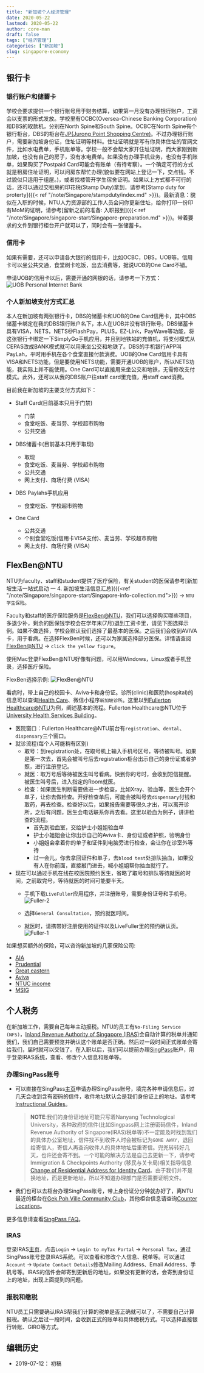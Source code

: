 ```yaml
---
title: "新加坡个人经济管理"
date: 2020-05-22
lastmod: 2020-05-22
author: core-man
draft: false
tags: ["经济管理"]
categories: ["新加坡"]
slug: singapore-economy
---
```



## 银行卡

### 银行账户和储蓄卡

学校会要求提供一个银行账号用于财务结算，如果第一月没有办理银行账户，工资会以支票的形式发放。学校里有OCBC(Oversea-Chinese Banking Corporation)和DBS的取款机，分别在North Spine和South Spine。OCBC在North Spine有个银行柜台，DBS的柜台在[JP(Jurong Point Shopping Centre)](https://goo.gl/maps/iCzbzntbhcazS9K4A)。不过办理银行账户，需要新加坡身份证，住址证明等材料。住址证明就是写有你具体住址的官网文件，比如水电费单，手机账单等。学校一般不会帮大家开住址证明，而大家刚到新加坡，也没有自己的房子，没有水电费单。如果没有办理手机业务，也没有手机账单，如果购买了Postpaid Card可能会有账单（有待考察）。一个确定可行的方式就是租房住址证明，可以问房东帮忙办理(貌似要在网站上登记一下，交点钱。不过貌似只适用于组屋。)，或者找楼管开学生宿舍证明。如果以上方式都不可行的话，还可以通过交租房的印花税(Stamp Duty)拿到，请参考[Stamp duty for proterty]({{< ref "/note/Singapore/stampduty/index.md" >}})。最新消息：貌似在入职的时候，NTU人力资源部的工作人员会问你更新住址，给你打印一份印有MoM的证明，请参考[留新之前的准备: 入职报到]({{< ref "/note/Singapore/singapore-start/Singapore-preparation.md" >}})。带着要求的文件到银行柜台开户就可以了，同时会有一张储蓄卡。

### 信用卡

如果有需要，还可以申请各大银行的信用卡，比如OCBC，DBS，UOB等。信用卡可以坐公共交通，食堂刷卡吃饭，出去消费等，据说UOB的One Card不错。

申请UOB的信用卡以后，需要开通的网银的话，请参考一下方式：
    ![UOB Personal Internet Bank](/datas/note/Singapore/singapore-start/UOB-personal-internet-bank.jpg)


### 个人新加坡支付方式汇总

本人在新加坡有两张银行卡，DBS的储蓄卡和UOB的One Card信用卡，其中DBS储蓄卡绑定在我的DBS银行账户名下，本人在UOB并没有银行账号。DBS储蓄卡具有VISA，NETS，NETS@FlashPay，PLUS，EZ-Link，PayWave等功能，将这张银行卡绑定一下SimplyGo手机应用，并且到地铁站的充值机，将支付模式从CEPAS改成BANK模式就可以用来坐公交和地铁了。DBS的手机银行APP叫PayLah，平时用手机在各个食堂直接付款消费。UOB的One Card信用卡具有VISA和NETS功能，但是要使用NETS功能，需要开通UOB的账户，所以NETS功能，我实际上并不能使用。One Card可以直接用来坐公交和地铁，无需修改支付模式。此外，还可以从我的DBS账户往staff card里充值，用staff card消费。

目前我在新加坡的主要支付方式如下：

- Staff Card(目前基本只用于门禁)
    - 门禁
    - 食堂吃饭、麦当劳、学校超市购物
    - 公共交通

- DBS储蓄卡(目前基本只用于取现)
    - 取现
    - 食堂吃饭、麦当劳、学校超市购物
    - 公共交通
    - 网上支付、商场付费 (VISA)

- DBS Paylahs手机应用
    - 食堂吃饭、学校超市购物

- One Card
    - 公共交通
    - 个别食堂吃饭(信用卡VISA支付)、麦当劳、学校超市购物
    - 网上支付、商场付费 (VISA)


## FlexBen@NTU

NTU为faculty、staff和student提供了医疗保险，有关student的医保请参考[新加坡生活一站式启动 一 4. 新加坡生活信息汇总]({{<ref "/note/Singapore/singapore-start/Singapore-info-collection.md">}}) -> `NTU学生保险`。

Faculty和staff的医疗保险服务是[FlexBen@NTU](https://flexben.ntu.edu.sg/flexben)，我们可以选择购买哪些项目，多退少补，剩余的医保钱学校会在学年末(7月)退到工资卡里，请见下图选择示例。如果不做选择，学校会默认我们选择了最基本的医保。之后我们会收到AVIVA卡，用于看病。在选择FlexBen时候，还可以为家属选择部分医保。详情请查阅[FlexBen@NTU](https://flexben.ntu.edu.sg/flexben) -> `click the yellow figure`。

使用Mac登录FlexBen@NTU好像有问题，可以用Windows，Linux或者手机登录，选择医疗保险。

FlexBen选择示例:
![FlexBen@NTU](/datas/note/Singapore/singapore-start/FlexBen.png "FlexBen选择示例")

看病时，带上自己的校园卡、Aviva卡和身份证。诊所(clinic)和医院(hospital)的信息可以查询[Health Care](http://www.ntu.edu.sg/CampusLife/Pages/HealthCare.aspx)、微信小程序`新加坡诊所`。这里以到[Fullerton Healthcare@NTU](http://www.ntu.edu.sg/has/Serv/Pages/MedicalClinic.aspx)为例，阐述基本的流程。Fullerton Healthcare@NTU位于[University Health Services Building](http://maps.ntu.edu.sg/maps#q:university%20health%20service%20building)。

- 医院窗口：Fullerton Healthcare@NTU前台有`registration`、`dental`、`dispensary`三个窗口。
- 就诊流程(每个人可能稍有区别)
    - 取号：到registration处，在取号机上输入手机号区号，等待被叫号。如果是第一次去，首先会被叫号后去registration柜台出示自己的身份证或者护照，进行注册登记。
    - 就医：取万号后等待被医生叫号看病。快到你的号时，会收到短信提醒。被医生叫号后，进入指定的Room就医。
    - 检查：如果医生判断需要做进一步检查，比如Xray、验血等，医生会开个单子，让你去做检查。开好检查单后，可能会被叫号去`dispensary`付钱和取药，再去检查。检查好以后，如果报告需要等很久才出，可以离开诊所，之后有问题，医生会电话联系你再去看。这里以验血为例子，讲讲检查的流程。
        - 首先到验血室，交给护士小姐姐验血单
        - 护士小姐姐会让你出示自己的Aviva卡、身份证或者护照，验明身份
        - 小姐姐会拿着你的单子和证件到电脑旁进行检查，会让你在诊室外等待
        - 过一会儿，你去拿回证件和单子，去`blood test`处排队抽血，如果没有人在你前面，直接敲门进去，喊小姐姐帮你抽血就行了。
- 现在可以通过手机在线在校医院预约医生，省略了取号和排队等待就医的时间，之前取完号，等待就医的时间可能要半天。
    - 手机下载`LiveFuller`应用程序，并注册账号，需要身份证号和手机号。
    ![Fuller-2](Fuller-2.png)

    - 选择`General Consultation`，预约就医时间。
    - 就医时，请携带好注册使用的证件以及LiveFuller里的预约确认页。
    ![Fuller-1](/datas/note/Singapore/singapore-start/Fuller-1.png)



如果想买额外的保险，可以咨询新加坡的几家保险公司:

- [AIA](https://www.aia.com.sg/en/index.html)
- [Prudential](https://www.prudential.com.sg)
- [Great eastern](https://www.greateasternlife.com/sg/en/index.html)
- [Aviva](https://www.aviva.com.sg/en)
- [NTUC income](https://www.income.com.sg)
- [MSIG](https://www.msig.com.sg)



## 个人税务

在新加坡工作，需要自己每年主动报税。NTU的员工有`No-Filing Service (NFS)`，[Inland Revenue Authority of Singapore (IRAS)](https://www.iras.gov.sg)会自动计算的税单并通知我们，我们自己需要预览并确认这个账单是否正确。然后过一段时间正式账单会寄给我们，届时就可以交钱了。在入职以后，我们可以提前办理[SingPass](https://www.singpass.gov.sg)账户，用于登录IRAS系统，查看、修改个人信息和账单等。

### 办理SingPass账号

- 可以直接在SingPass[主页](https://www.singpass.gov.sg)申请办理SingPass账号，填完各种申请信息后，过几天会收到含有密码的信件，收件地址默认会是我们身份证上的地址。请参考[Instructional Guides](https://www.singpass.gov.sg/singpass/common/supportmain)。

    >**NOTE**:我们的身份证地址可能只写着Nanyang Technological University，各种政府的信件(比如Singpass网上注册密码信件，Inland Revenue Authority of Singapore(IRAS)税单等)不一定能及时找到我们的具体办公室地址，信件找不到收件人时会被标记为`GONE AWAY`，退回给寄信人，寄信人再查询收件人的具体地址后重寄信。兜兜转转好几天，也许还会寄不到。一个可能的解决方法是自己去更新一下，请参考Immigration & Checkpoints Authority (移民与关卡局)相关指导信息[Change of Residential Address for Identity Card](https://www.ica.gov.sg/documents/ic/update_residential_address)。由于我们并不是换地址，而是更新地址，所以不知道办理部门是否需要证明文件。

- 我们也可以去柜台办理SingPass账号，带上身份证分分钟就办好了，离NTU最近的柜台在[Gek Poh Ville Community Club](https://goo.gl/maps/GQA4V7U791DR1uUY8)，其他柜台信息请查询[Counter Locations](https://www.singpass.gov.sg/singpass/common/counter)。

更多信息请查看[SingPass FAQ](https://www.ifaq.gov.sg/SINGPASS/apps/Fcd_faqmain.aspx)。

### IRAS
登录IRAS[主页](https://www.iras.gov.sg)，点击`Login` -> `Login to myTax Portal` -> `Personal Tax`，通过SingPass账号登录IRAS系统。可以查看和修改个人信息、税单等。可以通过`Account` -> `Update Contact Details`修改Mailing Address、Email Address、手机号等。IRAS的信件会邮寄到更新后的地址，如果没有更新的话，会寄到身份证上的地址，出现上面提到的问题。

### 报税和缴税
NTU员工只需要确认IRAS帮我们计算的税单是否正确就可以了，不需要自己计算报税。确认之后过一段时间，会收到正式的账单和具体缴税方式。可以选择直接银行转账、GIRO等方式。




## 编辑历史

- 2019-07-12： 初稿

